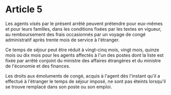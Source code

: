 # Article 5

Les agents visés par le présent arrêté peuvent prétendre pour eux-mêmes et pour leurs familles, dans les conditions fixées par les textes en vigueur, au remboursement des frais occasionnés par un voyage de congé administratif après trente mois de service à l'étranger.

Ce temps de séjour peut être réduit à vingt-cinq mois, vingt mois, quinze mois ou dix mois pour les agents affectés à l'un des postes dont la liste est fixée par arrêté conjoint du ministre des affaires étrangères et du ministre de l'économie et des finances.

Les droits aux émoluments de congé, acquis à l'agent dès l'instant qu'il a effectué à l'étranger le temps de séjour imposé, ne sont pas éteints lorsqu'il se trouve remplacé dans son poste ou son emploi.
